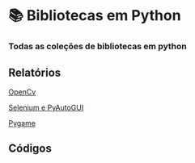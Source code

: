 # 📚 Bibliotecas em Python
### Todas as coleções de bibliotecas em python
## Relatórios
[OpenCv](relatórios/OpenCv.md)

[Selenium e PyAutoGUI](relatórios/Selenium_e_PyAutoGUI.md)

[Pygame](relatórios/pygame.md)
## Códigos
